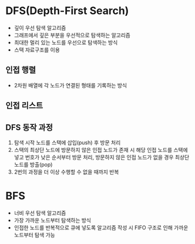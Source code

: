 
# DFS(Depth-First Search)
- 깊이 우선 탐색 알고리즘
- 그래프에서 깊은 부분을 우선적으로 탐색하는 알고리즘
- 최대한 멀리 있는 노드를 우선으로 탐색하는 방식
- 스택 자료구조를 이용

## 인접 행렬
- 2차원 배열에 각 노드가 연결된 형태를 기록하는 방식

## 인접 리스트

## DFS 동작 과정
1. 탐색 시작 노드를 스택에 삽입(push) 후 방문 처리
2. 스택의 최상단 노드에 방문하지 않은 인접 노드가 존재 시 해당 인접 노드를 스택에 넣고 번호가 낮은 순서부터 방문 처리, 방문하지 않은 인접 노드가 없을 경우 최상단 노드를 방출(pop)
3. 2번의 과정을 더 이상 수행할 수 없을 때까지 반복

# BFS
- 너비 우선 탐색 알고리즘
- 가장 가까운 노드부터 탐색하는 방식
- 인접한 노드를 반복적으로 큐에 넣도록 알고리즘 작성 시 FIFO 구조로 인해 가까운 노드부터 탐색 가능
